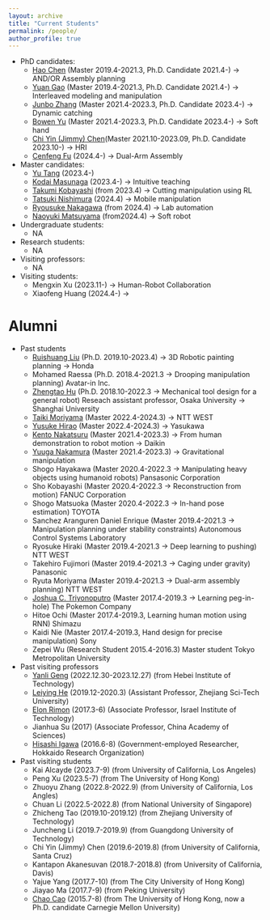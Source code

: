 ```yaml
---
layout: archive
title: "Current Students"
permalink: /people/
author_profile: true
---
```

 * PhD candidates:
    * [Hao Chen](http://chenhao.info/) (Master 2019.4-2021.3, Ph.D. Candidate 2021.4-) -> AND/OR Assembly planning
    * [Yuan Gao](https://photon26.github.io/) (Master 2019.4-2021.3, Ph.D. Candidate 2021.4-) -> Interleaved modeling and manipulation
    * [Junbo Zhang](https://wanweiwei07.github.io/people/) (Master 2021.4-2023.3, Ph.D. Candidate 2023.4-) -> Dynamic catching
    * [Bowen Yu](https://wanweiwei07.github.io/people/) (Master 2021.4-2023.3, Ph.D. Candidate 2023.4-) -> Soft hand
    * [Chi Yin (Jimmy) Chen](https://wanweiwei07.github.io/people/)(Master 2021.10-2023.09, Ph.D. Candidate 2023.10-) -> HRI
    * [Cenfeng Fu]() (2024.4-) -> Dual-Arm Assembly
 * Master candidates:
    * [Yu Tang]() (2023.4-)
    * [Kodai Masunaga]() (2023.4-) -> Intuitive teaching
    * [Takumi Kobayashi]() (from 2023.4) -> Cutting manipulation using RL
    * [Tatsuki Nishimura](https://tatsukinishimura.github.io/angular-mypage/) (2024.4) -> Mobile manipulation
    * [Ryousuke Nakagawa](https://nakagawa0717.github.io/homepage_1/index.html) (from 2024.4) -> Lab automation
    * [Naoyuki Matsuyama]() (from2024.4) -> Soft robot
 * Undergraduate students:
    * NA 
 * Research students:
    * NA
 * Visiting professors:
    * NA
 * Visiting students:
   * Mengxin Xu (2023.11-) -> Human-Robot Collaboration
   * Xiaofeng Huang (2024.4-) ->
         
Alumni
=====
 * Past students
    * [Ruishuang Liu](https://rsliu-xx.github.io/) (Ph.D. 2019.10-2023.4) -> 3D Robotic painting planning -> Honda
    * Mohamed Raessa (Ph.D. 2018.4-2021.3 -> Drooping manipulation planning) Avatar-in Inc.
    * [Zhengtao Hu](http://huzhengtao.work/) (Ph.D. 2018.10-2022.3 -> Mechanical tool design for a general robot) Reseach assistant professor, Osaka University -> Shanghai University
    * [Taiki Moriyama](https://tkmrym.github.io/) (Master 2022.4-2024.3) -> NTT WEST
    * [Yusuke Hirao](https://hrhryusuke.github.io/homepage2/) (Master 2022.4-2024.3) -> Yasukawa
    * [Kento Nakatsuru](https://kentonakatsuru.github.io/my-portfolio/) (Master 2021.4-2023.3) -> From human demonstration to robot motion -> Daikin
    * [Yuuga Nakamura](https://yuuga744.github.io/homepage/) (Master 2021.4-2023.3) -> Gravitational manipulation
    * Shogo Hayakawa (Master 2020.4-2022.3 -> Manipulating heavy objects using humanoid robots) Pansasonic Corporation
    * Sho Kobayashi (Master 2020.4-2022.3 -> Reconstruction from motion) FANUC Corporation
    * Shogo Matsuoka (Master 2020.4-2022.3 -> In-hand pose estimation) TOYOTA
    * Sanchez Aranguren Daniel Enrique (Master 2019.4-2021.3 -> Manipulation planning under stability constraints) Autonomous Control Systems Laboratory
    * Ryosuke Hiraki (Master 2019.4-2021.3 -> Deep learning to pushing) NTT WEST
    * Takehiro Fujimori (Master 2019.4-2021.3 -> Caging under gravity) Panasonic
    * Ryuta Moriyama (Master 2019.4-2021.3 -> Dual-arm assembly planning) NTT WEST
    * [Joshua C. Triyonoputro](http://www.hlab.sys.es.osaka-u.ac.jp/people/joshua/joshua.html) (Master 2017.4-2019.3 -> Learning peg-in-hole) The Pokemon Company
    * Hitoe Ochi (Master 2017.4-2019.3, Learning human motion using RNN) Shimazu
    * Kaidi Nie (Master 2017.4-2019.3, Hand design for precise manipulation) Sony
    * Zepei Wu (Research Student 2015.4-2016.3)   Master student Tokyo Metropolitan University
 * Past visiting professors
    * [Yanli Geng]() (2022.12.30-2023.12.27) (from Hebei Institute of Technology)
    * [Leiying He](https://www.researchgate.net/profile/Leiying-He-2) (2019.12-2020.3) (Assistant Professor, Zhejiang Sci-Tech University)
    * [Elon Rimon](https://meeng.technion.ac.il/members/elon-rimon/) (2017.3-6)  (Associate Professor, Israel Institute of Technology)
    * Jianhua Su (2017) (Associate Professor, China Academy of Sciences)
    * [Hisashi Igawa](http://www2.hro.or.jp/rschr/rschr.php?epy_id=ggAXPXWwXcrJAzR) (2016.6-8) (Government-employed Researcher, Hokkaido Research Organization) 
 * Past visiting students
    * Kai Alcayde (2023.7-9) (from University of California, Los Angeles)
    * Peng Xu (2023.5-7) (from The University of Hong Kong)
    * Zhuoyu Zhang (2022.8-2022.9) (from University of California, Los Angles)
    * Chuan Li (2022.5-2022.8) (from National University of Singapore)
    * Zhicheng Tao (2019.10-2019.12) (from Zhejiang University of Technology)
    * Juncheng Li (2019.7-2019.9) (from Guangdong University of Technology)
    * Chi Yin (Jimmy) Chen (2019.6-2019.8) (from University of California, Santa Cruz)
    * Kantapon Akanesuvan (2018.7-2018.8) (from University of California, Davis)
    * Yajue Yang (2017.7-10) (from The City University of Hong Kong)
    * Jiayao Ma (2017.7-9) (from Peking University)
    * [Chao Cao](http://caochao.me/) (2015.7-8)  (from The University of Hong Kong, now a Ph.D. candidate Carnegie Mellon University)
